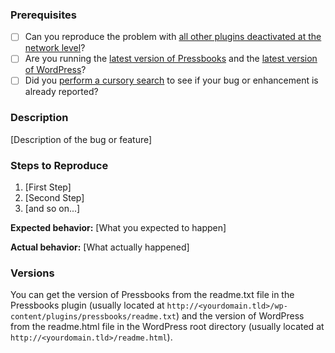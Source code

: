 ### Prerequisites

* [ ] Can you reproduce the problem with [all other plugins deactivated at the network level](http://codex.wordpress.org/Multisite_Network_Administration#Plugins)?
* [ ] Are you running the [latest version of Pressbooks](http://wordpress.org/plugins/pressbooks/) and the [latest version of WordPress](http://codex.wordpress.org/Upgrading_WordPress)?
* [ ] Did you [perform a cursory search](https://github.com/pressbooks/pressbooks/search?type=issues&utf8=✓) to see if your bug or enhancement is already reported?

### Description

[Description of the bug or feature]

### Steps to Reproduce

1. [First Step]
2. [Second Step]
3. [and so on...]

**Expected behavior:** [What you expected to happen]

**Actual behavior:** [What actually happened]

### Versions

You can get the version of Pressbooks from the readme.txt file in the Pressbooks plugin (usually located at `http://<yourdomain.tld>/wp-content/plugins/pressbooks/readme.txt`) and the version of WordPress from the readme.html file in the WordPress root directory (usually located at `http://<yourdomain.tld>/readme.html`).